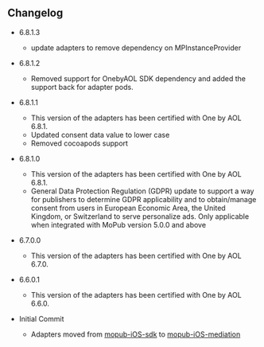 ## Changelog
* 6.8.1.3
    * update adapters to remove dependency on MPInstanceProvider

* 6.8.1.2
  * Removed support for OnebyAOL SDK dependency and added the support back for adapter pods.

* 6.8.1.1
  * This version of the adapters has been certified with One by AOL 6.8.1.
  * Updated consent data value to lower case
  * Removed cocoapods support
    
* 6.8.1.0
   * This version of the adapters has been certified with One by AOL 6.8.1.
   * General Data Protection Regulation (GDPR) update to support a way for publishers to determine GDPR applicability and to obtain/manage consent from users in European Economic Area, the United Kingdom, or Switzerland to serve personalize ads. Only applicable when integrated with MoPub version 5.0.0 and above

 * 6.7.0.0
    * This version of the adapters has been certified with One by AOL 6.7.0.

  * 6.6.0.1
    * This version of the adapters has been certified with One by AOL 6.6.0.

  * Initial Commit
  	* Adapters moved from [mopub-iOS-sdk](https://github.com/mopub/mopub-ios-sdk) to [mopub-iOS-mediation](https://github.com/mopub/mopub-iOS-mediation/)
